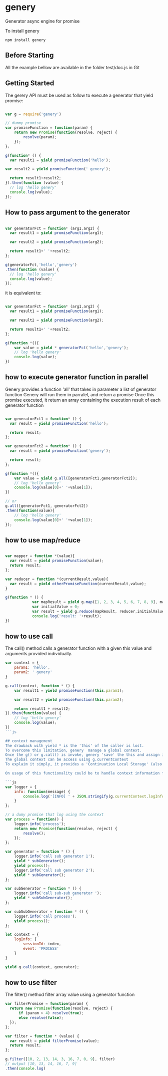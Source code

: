# genery

Generator async engine for promise

To install genery

```
npm install genery
```
## Before Starting
All the example bellow are available in the folder test/doc.js in Git

## Getting Started
The gerery API must be used as follow to execute a generator that yield promise:

```js

var g = require('genery')

// dummy promise
var promiseFunction = function(param) {
    return new Promise(function(resolve, reject) {
        resolve(param);
    });
};

g(function* () {
  var result1 = yield promiseFunction('hello');

var result2 = yield promiseFunction(' genery');

  return result1+result2;
}).then(function (value) {
  // log 'hello genery'
  console.log(value);
});
```

## How to pass argument to the generator

```js

var generatorFct = function* (arg1,arg2) {
  var result1 = yield promiseFunction(arg1);

  var result2 = yield promiseFunction(arg2);

  return result1+' '+result2;
};

g(generatorFct,'hello','genery')
.then(function (value) {
  // log 'hello genery'
  console.log(value);
});
```

it is equivalent to:

```js

var generatorFct = function* (arg1,arg2) {
  var result1 = yield promiseFunction(arg1);

  var result2 = yield promiseFunction(arg2);

  return result1+' '+result2;
};

g(function *(){
	var value = yield * generatorFct('hello','genery');
	// log 'hello genery'
	console.log(value);
})

```

## how to execute generator function in parallel

Genery provides a function 'all' that takes in parameter a list of generator function
Genery will run them in parralel, and return a promise
Once this promise executed, it return an array containing the execution result of each generator function


```js

var generatorFct1 = function* () {
  var result = yield promiseFunction('hello');

  return result;
};

var generatorFct2 = function* () {
  var result = yield promiseFunction('genery');

  return result;
};

g(function *(){
	var value = yield g.all([generatorFct1,generatorFct2]);
	// log 'hello genery'
	console.log(value[0]+' '+value[1]);
})

// or
g.all([generatorFct1, generatorFct2])
.then(function(value){
	// log 'hello genery'
	console.log(value[0]+' '+value[1]);
});

```
## how to use map/reduce

```js

var mapper = function *(value){
  var result = yield promiseFunction(value);
  return result;
};

var reducer = function *(currentResult,value){
  var result = yield otherPromiseFunction(currentResult,value);
}

g(function * () {
            var mapResult = yield g.map([1, 2, 3, 4, 5, 6, 7, 8, 9], mapper);
            var initialValue = 0;
            var result = yield g.reduce(mapResult, reducer,initialValue);
            console.log('result: '+result);
})

```

## how to use call
The call() method calls a generator function with a given this value and arguments provided individually.

```js
var context = {
    param1: 'hello',
    param2: ' genery'
}

g.call(context, function * () {
    var result1 = yield promiseFunction(this.param1);

    var result2 = yield promiseFunction(this.param2);

    return result1 + result2;
}).then(function(value) {
    // log 'hello genery'
    console.log(value);
})
```js

## context management
The drawback with yield * is the 'this' of the caller is lost.
To overcome this limitation, genery  manage a global context.
Once the g() or g.call() is invoke, genery 'save' the this and assign it to a global variable before each call to the next() function of the generator.
The global context can be access using g.currentContext
To explaim it simply, it provides a 'Continuation Local Storage' (also known as Thread Local in Java: https://en.wikipedia.org/wiki/Thread-local_storage)

On usage of this functionality could be to handle context information for logging

```js
var logger = {
    info: function(message) {
        console.log('[INFO] ' + JSON.stringify(g.currentContext.logInfo) + ' ' + message);
    }
};

// a dumy promise that log using the context
var process = function() {
    logger.info('process');
    return new Promise(function(resolve, reject) {
        resolve();
    });
};

var generator = function * () {
    logger.info('call sub generator 1');
    yield * subGenerator();
    yield process();
    logger.info('call sub generator 2');
    yield * subGenerator();
};

var subGenerator = function * () {
    logger.info('call sub-sub generator ');
    yield * subSubGenerator();
};

var subSubGenerator = function * () {
    logger.info('call process');
    yield process();
};

let context = {
    logInfo: {
        sessionId: index,
        event: 'PROCESS'
    }
}

yield g.call(context, generator);

```

## how to use filter
The filter() method filter array value using a generator function

```js
var filterPromise = function(param) {
  return new Promise(function(resolve, reject) {
      if (param > 4) resolve(true);
      else resolve(false);
  });
};

var filter = function * (value) {
  var result = yield filterPromise(value);
  return result;
};

g.filter([10, 2, 13, 14, 3, 16, 7, 0, 9], filter)
// output [10, 13, 14, 16, 7, 9]
.then(console.log)

```
